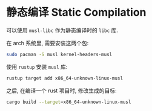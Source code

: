 # 静态编译 Static Compilation

可以使用 `musl-libc` 作为静态编译时的 `libc` 库.

在 arch 系统里, 需要安装这两个包:

```bash
sudo pacman -S musl kernel-headers-musl
```

使用 `rustup` 安装 `musl` 库:

```bash
rustup target add x86_64-unknown-linux-musl
```

之后, 在编译一个 rust 项目时, 修改生成的目标:

```bash
cargo build --target=x86_64-unknown-linux-musl
```
